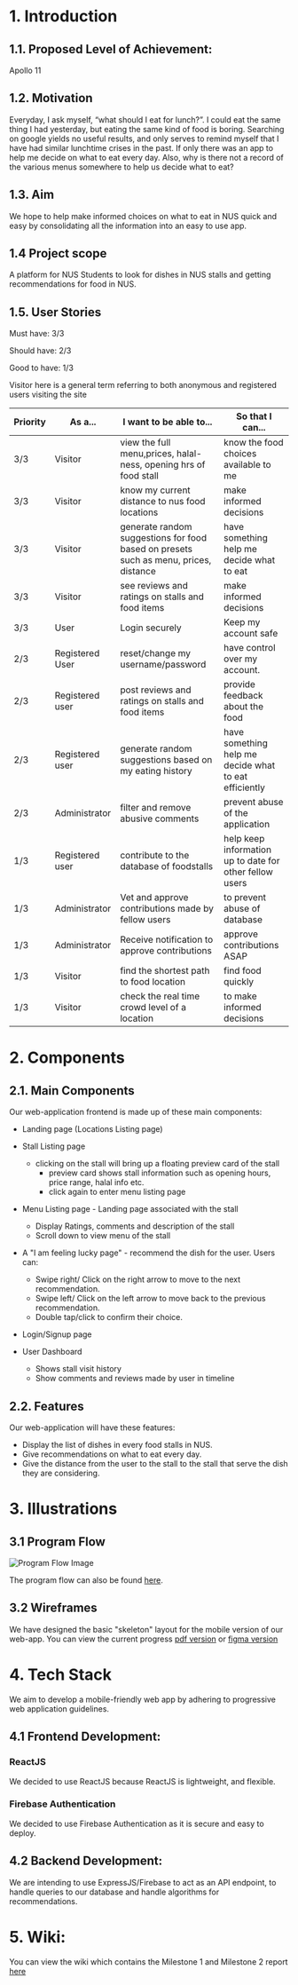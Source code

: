 # 1. Introduction

## 1.1. Proposed Level of Achievement:

Apollo 11

## 1.2. Motivation 
Everyday, I ask myself, “what should I eat for lunch?”. I could eat the same thing I had yesterday, but eating the same kind of food is boring. 
Searching on google yields no useful results, and only serves to remind myself that I have had similar lunchtime crises in the past. If only there was an app to help me decide on what to eat every day. 
Also, why is there not a record of the various menus somewhere to help us decide what to eat?

## 1.3. Aim 
We hope to help make informed choices on what to eat in NUS quick and easy by consolidating all the information into an easy to use app.

## 1.4 Project scope
A platform for NUS Students to look for dishes in NUS stalls and getting recommendations for food in NUS.

## 1.5. User Stories

Must have: 3/3

Should have: 2/3 

Good to have: 1/3

Visitor here is a general term referring to both anonymous and registered users visiting the site

Priority|As a...| I want to be able to... | So that I can...
--------|-------|-------------------------|------------------
3/3| Visitor | view the full menu,prices, halal-ness, opening hrs of food stall | know the food choices available to me
3/3| Visitor | know my current distance to nus food locations | make informed decisions
3/3| Visitor | generate random suggestions for food based on presets such as menu, prices, distance| have something help me decide what to eat
3/3| Visitor | see reviews and ratings on stalls and food items | make informed decisions
3/3| User | Login securely | Keep my account safe
2/3| Registered User | reset/change my username/password | have control over my account.
2/3| Registered user | post reviews and ratings on stalls and food items | provide feedback about the food
2/3| Registered user | generate random suggestions based on my eating history | have something help me decide what to eat efficiently
2/3| Administrator | filter and remove abusive comments | prevent abuse of the application
1/3| Registered user | contribute to the database of foodstalls | help keep information up to date for other fellow users
1/3| Administrator | Vet and approve contributions made by fellow users | to prevent abuse of database
1/3| Administrator | Receive notification to approve contributions | approve contributions ASAP
1/3| Visitor | find the shortest path to food location | find food quickly
1/3| Visitor | check the real time crowd level of a location | to make informed decisions


# 2. Components

## 2.1. Main Components

Our web-application frontend is made up of these main components:

* Landing page (Locations Listing page)
* Stall Listing page 
	* clicking on the stall will bring up a floating preview card of the stall
		* preview card shows stall information such as opening hours, price range, halal info etc.
		* click again to enter menu listing page

* Menu Listing page - Landing page associated with the stall
	* Display Ratings, comments and description of the stall
	* Scroll down to view menu of the stall

* A "I am feeling lucky page" - recommend the dish for the user. Users can:
	* Swipe right/ Click on the right arrow to move to the next recommendation.
	* Swipe left/ Click on the left arrow to move back to the previous recommendation.
	* Double tap/click to confirm their choice.

* Login/Signup page
* User Dashboard
	* Shows stall visit history
	* Show comments and reviews made by user in timeline


## 2.2. Features

Our web-application will have these features:

* Display the list of dishes in every food stalls in NUS.
* Give recommendations on what to eat every day.
* Give the distance from the user to the stall to the stall that serve the dish they are considering.

# 3. Illustrations

## 3.1 Program Flow
![Program Flow Image](https://drive.google.com/uc?id=1K0m_xE4xI81O7cN0zjIlW-WERe25KPI6 "Program Flow Diagram")

The program flow can also be found [here](https://drive.google.com/file/d/19Cf_m0eIl2YkEhKYLYIGT7dw5wozCN8d/view?usp=sharing).

## 3.2 Wireframes
We have designed the basic "skeleton" layout for the mobile version of our web-app. You can view the current progress [pdf version](https://drive.google.com/file/d/1g7KbE4fUiYBXTiRFIQADfK_AV_RoDXwb/view?usp=sharing) or [figma version](https://www.figma.com/file/MrmENGTj2xFWo4GG30M3On/Front-end-Web-App?node-id=0%3A1)

# 4. Tech Stack

We aim to develop a mobile-friendly web app by adhering to progressive web application guidelines.

## 4.1 Frontend Development:

### ReactJS

We decided to use ReactJS because ReactJS is lightweight, and flexible.

### Firebase Authentication

We decided to use Firebase Authentication as it is secure and easy to deploy.

## 4.2 Backend Development:

We are intending to use ExpressJS/Firebase to act as an API endpoint, to handle queries to our database and handle algorithms for recommendations.

# 5. Wiki:
You can view the wiki which contains the Milestone 1 and Milestone 2 report [here](https://github.com/cheehongw/functional_expressionism/wiki)


